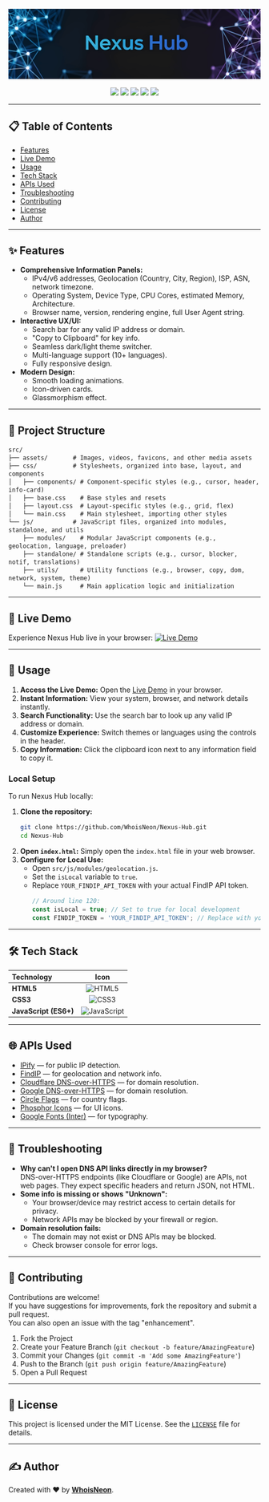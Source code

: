 <p align="center">
  <img src="https://raw.githubusercontent.com/WhoisNeon/Nexus-Hub/refs/heads/master/src/assets/banner.png" alt="Nexus Hub Banner">
</p>

<p align="center">
  <a href="https://github.com/WhoisNeon/Nexus-Hub/blob/master/LICENSE"><img src="https://img.shields.io/badge/License-MIT-yellow.svg?style=for-the-badge"></a>
  <a href="#"><img src="https://img.shields.io/badge/build-passing-brightgreen?style=for-the-badge"></a>
  <a href="#"><img src="https://img.shields.io/badge/version-1.1.0-blue?style=for-the-badge"></a>
  <a href="#"><img src="https://img.shields.io/badge/languages-10+-purple?style=for-the-badge"></a>
  <a href="https://nexus.usrsrc.com"><img src="https://img.shields.io/badge/demo-online-blue?style=for-the-badge"></a>
</p>

---

## 📋 Table of Contents

- [Features](#-features)
- [Live Demo](#-live-demo)
- [Usage](#-usage)
- [Tech Stack](#-tech-stack)
- [APIs Used](#-apis-used)
- [Troubleshooting](#-troubleshooting)
- [Contributing](#-contributing)
- [License](#-license)
- [Author](#️-author)

---

## ✨ Features

- **Comprehensive Information Panels:**
  - IPv4/v6 addresses, Geolocation (Country, City, Region), ISP, ASN, network timezone.
  - Operating System, Device Type, CPU Cores, estimated Memory, Architecture.
  - Browser name, version, rendering engine, full User Agent string.
- **Interactive UX/UI:**
  - Search bar for any valid IP address or domain.
  - "Copy to Clipboard" for key info.
  - Seamless dark/light theme switcher.
  - Multi-language support (10+ languages).
  - Fully responsive design.
- **Modern Design:**
  - Smooth loading animations.
  - Icon-driven cards.
  - Glassmorphism effect.

---

## 📂 Project Structure

```
src/
├── assets/       # Images, videos, favicons, and other media assets
├── css/          # Stylesheets, organized into base, layout, and components
│   ├── components/ # Component-specific styles (e.g., cursor, header, info-card)
│   ├── base.css    # Base styles and resets
│   ├── layout.css  # Layout-specific styles (e.g., grid, flex)
│   └── main.css    # Main stylesheet, importing other styles
└── js/           # JavaScript files, organized into modules, standalone, and utils
    ├── modules/    # Modular JavaScript components (e.g., geolocation, language, preloader)
    ├── standalone/ # Standalone scripts (e.g., cursor, blocker, notif, translations)
    ├── utils/      # Utility functions (e.g., browser, copy, dom, network, system, theme)
    └── main.js     # Main application logic and initialization
```

---

## 🔴 Live Demo

Experience Nexus Hub live in your browser: [![Live Demo](https://img.shields.io/badge/Nexus-Live%20Demo-green?style=for-the-badge)](https://whoisneon.github.io/Nexus-Hub)

---

## 🚀 Usage

1.  **Access the Live Demo:** Open the [Live Demo](https://whoisneon.github.io/Nexus-Hub) in your browser.
2.  **Instant Information:** View your system, browser, and network details instantly.
3.  **Search Functionality:** Use the search bar to look up any valid IP address or domain.
4.  **Customize Experience:** Switch themes or languages using the controls in the header.
5.  **Copy Information:** Click the clipboard icon next to any information field to copy it.

### Local Setup

To run Nexus Hub locally:

1.  **Clone the repository:**
    ```bash
    git clone https://github.com/WhoisNeon/Nexus-Hub.git
    cd Nexus-Hub
    ```
2.  **Open `index.html`:** Simply open the `index.html` file in your web browser.
3.  **Configure for Local Use:**
    *   Open `src/js/modules/geolocation.js`.
    *   Set the `isLocal` variable to `true`.
    *   Replace `YOUR_FINDIP_API_TOKEN` with your actual FindIP API token.
        ```javascript
        // Around line 120:
        const isLocal = true; // Set to true for local development
        const FINDIP_TOKEN = 'YOUR_FINDIP_API_TOKEN'; // Replace with your FindIP API token
        ```

---

## 🛠️ Tech Stack

| Technology            |                                                                    Icon                                                                    |
| :-------------------- | :----------------------------------------------------------------------------------------------------------------------------------------: |
| **HTML5**             |        <img src="https://cdn.jsdelivr.net/gh/devicons/devicon/icons/html5/html5-original.svg" alt="HTML5" width="40" height="40"/>         |
| **CSS3**              |          <img src="https://cdn.jsdelivr.net/gh/devicons/devicon/icons/css3/css3-original.svg" alt="CSS3" width="40" height="40"/>          |
| **JavaScript (ES6+)** | <img src="https://cdn.jsdelivr.net/gh/devicons/devicon/icons/javascript/javascript-original.svg" alt="JavaScript" width="40" height="40"/> |

---

## 🌐 APIs Used

- [IPify](https://www.ipify.org/) — for public IP detection.
- [FindIP](https://findip.net/) — for geolocation and network info.
- [Cloudflare DNS-over-HTTPS](https://developers.cloudflare.com/1.1.1.1/encryption/dns-over-https) — for domain resolution.
- [Google DNS-over-HTTPS](https://developers.google.com/speed/public-dns/docs/dns-over-https) — for domain resolution.
- [Circle Flags](https://github.com/hatscripts/circle-flags) — for country flags.
- [Phosphor Icons](https://phosphoricons.com/) — for UI icons.
- [Google Fonts (Inter)](https://fonts.google.com/specimen/Inter) — for typography.

---

## 🧩 Troubleshooting

- **Why can't I open DNS API links directly in my browser?**  
  DNS-over-HTTPS endpoints (like Cloudflare or Google) are APIs, not web pages. They expect specific headers and return JSON, not HTML.
- **Some info is missing or shows "Unknown":**
  - Your browser/device may restrict access to certain details for privacy.
  - Network APIs may be blocked by your firewall or region.
- **Domain resolution fails:**
  - The domain may not exist or DNS APIs may be blocked.
  - Check browser console for error logs.

---

## 🤝 Contributing

Contributions are welcome!  
If you have suggestions for improvements, fork the repository and submit a pull request.  
You can also open an issue with the tag "enhancement".

1. Fork the Project
2. Create your Feature Branch (`git checkout -b feature/AmazingFeature`)
3. Commit your Changes (`git commit -m 'Add some AmazingFeature'`)
4. Push to the Branch (`git push origin feature/AmazingFeature`)
5. Open a Pull Request

---

## 📄 License

This project is licensed under the MIT License. See the [`LICENSE`](LICENSE) file for details.

---

## ✍️ Author

Created with ❤️ by **[WhoisNeon](https://github.com/WhoisNeon)**.
